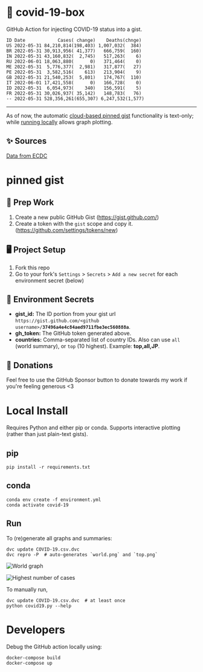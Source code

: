 # 🏥 covid-19-box

GitHub Action for injecting COVID-19 status into a gist.

```
ID Date            Cases( change)    Deaths(chnge)
US 2022-05-31 84,210,814(198,403) 1,007,032(  384)
BR 2022-05-31 30,913,956( 41,377)   666,759(  160)
IN 2022-05-31 43,160,832(  2,745)   517,263(    6)
RU 2022-06-01 18,063,880(      0)   371,464(    0)
ME 2022-05-31  5,776,377(  2,981)   317,877(   27)
PE 2022-05-31  3,582,516(    613)   213,904(    9)
GB 2022-05-31 21,540,253(  5,801)   174,767(  110)
IT 2022-06-01 17,421,558(      0)   166,728(    0)
ID 2022-05-31  6,054,973(    340)   156,591(    5)
FR 2022-05-31 30,026,937( 35,142)   148,783(   76)
-- 2022-05-31 528,356,261(655,307) 6,247,532(1,577)
```

---

As of now, the automatic [cloud-based pinned gist](#pinned-gist) functionality is text-only;
while [running locally](#local-install) allows graph plotting.

## ✨ Sources

[Data from ECDC](https://www.ecdc.europa.eu/en/publications-data/download-todays-data-geographic-distribution-covid-19-cases-worldwide)

# pinned gist

## 🎒 Prep Work
1. Create a new public GitHub Gist (https://gist.github.com/)
1. Create a token with the `gist` scope and copy it. (https://github.com/settings/tokens/new)

## 🖥 Project Setup
1. Fork this repo
1. Go to your fork's `Settings` > `Secrets` > `Add a new secret` for each environment secret (below)

## 🤫 Environment Secrets
- **gist_id:** The ID portion from your gist url `https://gist.github.com/<github username>/`**`37496a4e4c84aed9711fbe3ec560888a`**.
- **gh_token:** The GitHub token generated above.
- **countries:** Comma-separated list of country IDs. Also can use `all` (world summary), or `top` (10 highest). Example: **top,all,JP**.

## 💸 Donations

Feel free to use the GitHub Sponsor button to donate towards my work if you're feeling generous <3

# Local Install

Requires Python and either pip or conda. Supports interactive plotting (rather than just plain-text gists).

## pip

```
pip install -r requirements.txt
```

## conda

```
conda env create -f environment.yml
conda activate covid-19
```

## Run

To (re)generate all graphs and summaries:

```
dvc update COVID-19.csv.dvc
dvc repro -P  # auto-generates `world.png` and `top.png`
```

![World graph](world.png)

![Highest number of cases](top.png)

To manually run,

```
dvc update COVID-19.csv.dvc  # at least once
python covid19.py --help
```

# Developers

Debug the GitHub action locally using:

```
docker-compose build
docker-compose up
```
